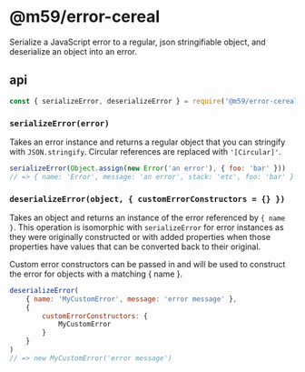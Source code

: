 # @m59/error-cereal

Serialize a JavaScript error to a regular, json stringifiable object, and deserialize an object into an error.

## api

```js
const { serializeError, deserializeError } = require('@m59/error-cereal')
```

### `serializeError(error)`

Takes an error instance and returns a regular object that you can stringify with `JSON.stringify`.
Circular references are replaced with `'[Circular]'`.

```js
serializeError(Object.assign(new Error('an error'), { foo: 'bar' }))
// => { name: 'Error', message: 'an error', stack: 'etc', foo: 'bar' }
```

### `deserializeError(object, { customErrorConstructors = {} })`

Takes an object and returns an instance of the error referenced by `{ name }`. This operation is isomorphic with `serializeError` for error instances as they were originally constructed or with added properties when those properties have values that can be converted back to their original.

Custom error constructors can be passed in and will be used to construct the error for objects with a matching { name }.

```js
deserializeError(
	{ name: 'MyCustomError', message: 'error message' },
	{
		customErrorConstructors: {
			MyCustomError
		}
	}
)
// => new MyCustomError('error message')
```

